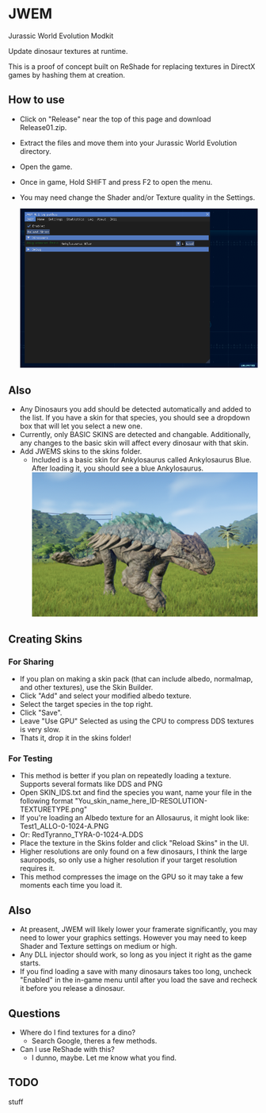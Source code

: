 # JWEM
Jurassic World Evolution Modkit

Update dinosaur textures at runtime.

This is a proof of concept built on ReShade for replacing textures in DirectX games by hashing them at creation.

## How to use
 - Click on "Release" near the top of this page and download Release01.zip.
 - Extract the files and move them into your Jurassic World Evolution directory. 
 - Open the game.
 - Once in game, Hold SHIFT and press F2 to open the menu.
 - You may need change the Shader and/or Texture quality in the Settings.
	
	![JWEM UI](https://github.com/Pathos0925/JWEM/blob/master/ReadmeImages/JWEMmenu.png)
## Also
 - Any Dinosaurs you add should be detected automatically and added to the list. If you have a skin for that species, you should see a dropdown box that will let you select a new one.
- Currently, only BASIC SKINS are detected and changable. Additionally, any changes to the basic skin will affect every dinosaur with that skin.
- Add JWEMS skins to the skins folder. 
	- Included is a basic skin for Ankylosaurus called Ankylosaurus Blue. After loading it, you should see a blue Ankylosaurus.
	![BLUE ANKY](https://github.com/Pathos0925/JWEM/blob/master/ReadmeImages/BlueAnky.png)
	
## Creating Skins

### For Sharing
 - If you plan on making a skin pack (that can include albedo, normalmap, and other textures), use the Skin Builder.
 - Click "Add" and select your modified albedo texture.
 - Select the target species in the top right.
 - Click "Save".
 - Leave "Use GPU" Selected as using the CPU to compress DDS textures is very slow.
 - Thats it, drop it in the skins folder!
 
### For Testing
 - This method is better if you plan on repeatedly loading a texture. Supports several formats like DDS and PNG
 - Open SKIN_IDS.txt and find the species you want, name your file in the following format "You_skin_name_here_ID-RESOLUTION-TEXTURETYPE.png"
 - If you're loading an Albedo texture for an Allosaurus, it might look like: Test1_ALLO-0-1024-A.PNG
 - Or: RedTyranno_TYRA-0-1024-A.DDS
 - Place the texture in the Skins folder and click "Reload Skins" in the UI.
 - Higher resolutions are only found on a few dinosaurs, I think the large sauropods, so only use a higher resolution if your target resolution requires it.
  - This method compresses the image on the GPU so it may take a few moments each time you load it. 

## Also
 - At preasent, JWEM will likely lower your framerate significantly, you may need to lower your graphics settings. However you may need to keep Shader and Texture settings on medium or high.
 - Any DLL injector should work, so long as you inject it right as the game starts.
 - If you find loading a save with many dinosaurs takes too long, uncheck "Enabled" in the in-game menu until after you load the save and recheck it before you release a dinosaur.
 
## Questions
 - Where do I find textures for a dino?
 	- Search Google, theres a few methods.
- Can I use ReShade with this?
	- I dunno, maybe. Let me know what you find.

## TODO
stuff
